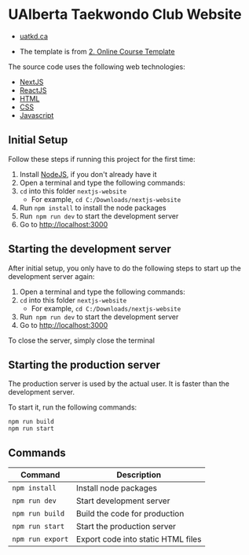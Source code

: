 # UAlberta Taekwondo Club Website

- [uatkd.ca](https://uatkd.ca/)

- The template is from [2. Online Course Template](https://hashnode.com/post/the-best-free-nextjs-landing-page-templates-in-2021-ckmaeebcg0f9vkhs144kj0s27)

The source code uses the following web technologies:

- [NextJS](https://nextjs.org/)
- [ReactJS](https://reactjs.org/)
- [HTML](https://developer.mozilla.org/en-US/docs/Learn/Getting_started_with_the_web/HTML_basics)
- [CSS](https://developer.mozilla.org/en-US/docs/Web/CSS)
- [Javascript](https://developer.mozilla.org/en-US/docs/Web/JavaScript)

## Initial Setup

Follow these steps if running this project for the first time:

1. Install [NodeJS](https://nodejs.org/en/download/), if you don't already have it
2. Open a terminal and type the following commands:
3. `cd` into this folder `nextjs-website`
   - For example, `cd C:/Downloads/nextjs-website`
4. Run `npm install` to install the node packages
5. Run` npm run dev` to start the development server
6. Go to [http://localhost:3000](http://localhost:3000)

## Starting the development server

After initial setup, you only have to do the following steps to start up the development server again:

1. Open a terminal and type the following commands:
2. `cd` into this folder `nextjs-website`
   - For example, `cd C:/Downloads/nextjs-website`
3. Run` npm run dev` to start the development server
4. Go to [http://localhost:3000](http://localhost:3000)

To close the server, simply close the terminal

## Starting the production server

The production server is used by the actual user. It is faster than the development server.

To start it, run the following commands:

```
npm run build
npm run start
```

## Commands

| Command          | Description                        |
| ---------------- | ---------------------------------- |
| `npm install`    | Install node packages              |
| `npm run dev`    | Start development server           |
| `npm run build`  | Build the code for production      |
| `npm run start`  | Start the production server        |
| `npm run export` | Export code into static HTML files |
